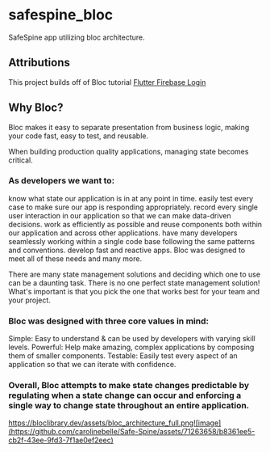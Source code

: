 # safespine_bloc

SafeSpine app utilizing bloc architecture.

## Attributions

This project builds off of Bloc  tutorial [Flutter Firebase Login](https://github.com/felangel/bloc/tree/master/examples/flutter_firebase_login)

## Why Bloc?

Bloc makes it easy to separate presentation from business logic, making your code fast, easy to test, and reusable.

When building production quality applications, managing state becomes critical.

### As developers we want to:

know what state our application is in at any point in time.
easily test every case to make sure our app is responding appropriately.
record every single user interaction in our application so that we can make data-driven decisions.
work as efficiently as possible and reuse components both within our application and across other applications.
have many developers seamlessly working within a single code base following the same patterns and conventions.
develop fast and reactive apps.
Bloc was designed to meet all of these needs and many more.

There are many state management solutions and deciding which one to use can be a daunting task. There is no one perfect state management solution! What's important is that you pick the one that works best for your team and your project.

### Bloc was designed with three core values in mind:

Simple: Easy to understand & can be used by developers with varying skill levels.
Powerful: Help make amazing, complex applications by composing them of smaller components.
Testable: Easily test every aspect of an application so that we can iterate with confidence.

### Overall, Bloc attempts to make state changes predictable by regulating when a state change can occur and enforcing a single way to change state throughout an entire application.

https://bloclibrary.dev/assets/bloc_architecture_full.png![image](https://github.com/carolinebelle/Safe-Spine/assets/71263658/b8361ee5-cb2f-43ee-9fd3-7f1ae0ef2eec)


